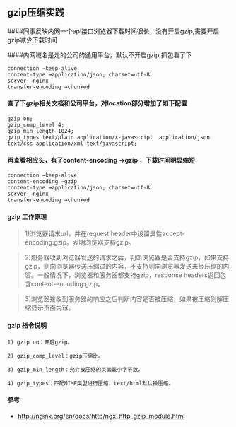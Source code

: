 ## gzip压缩实践

####同事反映内网一个api接口浏览器下载时间很长，没有开启gzip,需要开启gzip减少下载时间

####内网域名是走的公司的通用平台，默认不开启gzip,抓包看了下
```
connection →keep-alive  
content-type →application/json; charset=utf-8 
server →nginx   
transfer-encoding →chunked   
```

#### 查了下gzip相关文档和公司平台，对location部分增加了如下配置

```
gzip on;
gzip_comp_level 4;
gzip_min_length 1024;
gzip_types text/plain application/x-javascript  application/json text/css application/xml text/javascript;

```

#### 再查看相应头，有了content-encoding →gzip ，下载时间明显缩短

```
connection →keep-alive
content-encoding →gzip
content-type →application/json; charset=utf-8
server →nginx
transfer-encoding →chunked

```

#### gzip 工作原理
>1)浏览器请求url，并在request header中设置属性accept-encoding:gzip。表明浏览器支持gzip。

>2)服务器收到浏览器发送的请求之后，判断浏览器是否支持gzip，如果支持gzip，则向浏览器传送压缩过的内容，不支持则向浏览器发送未经压缩的内容。一般情况下，浏览器和服务器都支持gzip，response headers返回包含content-encoding:gzip。

>3)浏览器接收到服务器的响应之后判断内容是否被压缩，如果被压缩则解压缩显示页面内容。


#### gzip 指令说明
```
1) gzip on：开启gzip。

2) gzip_comp_level：gzip压缩比。

3) gzip_min_length：允许被压缩的页面最小字节数。

4) gzip_types：匹配MIME类型进行压缩，text/html默认被压缩。
```


#### 参考
* http://nginx.org/en/docs/http/ngx_http_gzip_module.html


